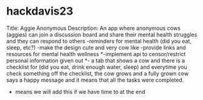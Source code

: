 # hackdavis23
Title: Aggie Anonymous 
Description: An app where anonymous cows (aggies) can join a discussion board and share their mental health struggles and they can respond to others
-reminders for mental health (did you eat, sleep, etc?)
-make the design cute and very cow like
-provide links and resources for mental health wellness
*-implement api to censor/restrict personal information given out
*- a tab that shows a cow and there is a checklist for (did you eat, drink enough water, sleep) and everytime you check something off the checklist, the cow grows and a fully grown cow says a happy message and it means that all the tasks were completed.

* means we will add this if we have time to at the end
